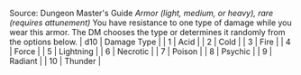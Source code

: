 Source: Dungeon Master's Guide
*Armor (light, medium, or heavy), rare (requires attunement)*
You have resistance to one type of damage while you wear this armor. The DM chooses the type or determines it randomly from the options below.
| d10 | Damage Type |
| 1 | Acid |
| 2 | Cold |
| 3 | Fire |
| 4 | Force |
| 5 | Lightning |
| 6 | Necrotic |
| 7 | Poison |
| 8 | Psychic |
| 9 | Radiant |
| 10 | Thunder |